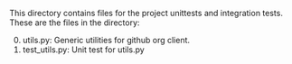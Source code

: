 This directory contains files for the project unittests and integration tests. These are the files in the directory:

0) utils.py: Generic utilities for github org client.
1) test_utils.py: Unit test for utils.py